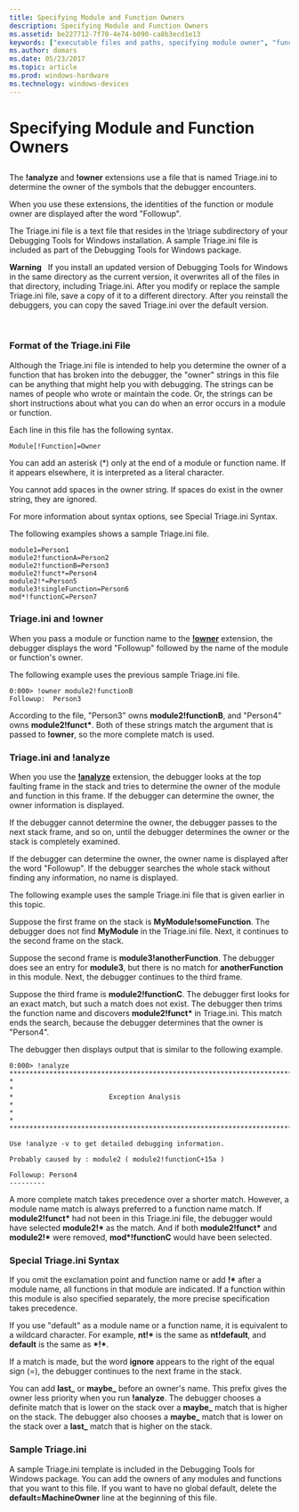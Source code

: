 ```yaml
---
title: Specifying Module and Function Owners
description: Specifying Module and Function Owners
ms.assetid: be227712-7f70-4e74-b090-ca8b3ecd1e13
keywords: ["executable files and paths, specifying module owner", "function owners", "owners of modules and functions", "triage.ini file", "triage.ini file, syntax", "analyze extension, triage.ini file"]
ms.author: domars
ms.date: 05/23/2017
ms.topic: article
ms.prod: windows-hardware
ms.technology: windows-devices
---
```


# Specifying Module and Function Owners


## <span id="ddk_specifying_module_and_function_owners_dbg"></span><span id="DDK_SPECIFYING_MODULE_AND_FUNCTION_OWNERS_DBG"></span>


The **!analyze** and **!owner** extensions use a file that is named Triage.ini to determine the owner of the symbols that the debugger encounters.

When you use these extensions, the identities of the function or module owner are displayed after the word "Followup".

The Triage.ini file is a text file that resides in the \\triage subdirectory of your Debugging Tools for Windows installation. A sample Triage.ini file is included as part of the Debugging Tools for Windows package.

**Warning**   If you install an updated version of Debugging Tools for Windows in the same directory as the current version, it overwrites all of the files in that directory, including Triage.ini. After you modify or replace the sample Triage.ini file, save a copy of it to a different directory. After you reinstall the debuggers, you can copy the saved Triage.ini over the default version.

 

### <span id="format_of_the_triage_ini_file"></span><span id="FORMAT_OF_THE_TRIAGE_INI_FILE"></span>Format of the Triage.ini File

Although the Triage.ini file is intended to help you determine the owner of a function that has broken into the debugger, the "owner" strings in this file can be anything that might help you with debugging. The strings can be names of people who wrote or maintain the code. Or, the strings can be short instructions about what you can do when an error occurs in a module or function.

Each line in this file has the following syntax.

```
Module[!Function]=Owner 
```

You can add an asterisk (\*) only at the end of a module or function name. If it appears elsewhere, it is interpreted as a literal character.

You cannot add spaces in the owner string. If spaces do exist in the owner string, they are ignored.

For more information about syntax options, see Special Triage.ini Syntax.

The following examples shows a sample Triage.ini file.

```
module1=Person1
module2!functionA=Person2
module2!functionB=Person3
module2!funct*=Person4
module2!*=Person5
module3!singleFunction=Person6
mod*!functionC=Person7
```

### <span id="triage_ini_and__owner"></span><span id="TRIAGE_INI_AND__OWNER"></span> Triage.ini and !owner

When you pass a module or function name to the [**!owner**](-owner.md) extension, the debugger displays the word "Followup" followed by the name of the module or function's owner.

The following example uses the previous sample Triage.ini file.

```
0:000> !owner module2!functionB
Followup:  Person3
```

According to the file, "Person3" owns **module2!functionB**, and "Person4" owns **module2!funct\***. Both of these strings match the argument that is passed to **!owner**, so the more complete match is used.

### <span id="triage_ini_and__analyze"></span><span id="TRIAGE_INI_AND__ANALYZE"></span> Triage.ini and !analyze

When you use the [**!analyze**](-analyze.md) extension, the debugger looks at the top faulting frame in the stack and tries to determine the owner of the module and function in this frame. If the debugger can determine the owner, the owner information is displayed.

If the debugger cannot determine the owner, the debugger passes to the next stack frame, and so on, until the debugger determines the owner or the stack is completely examined.

If the debugger can determine the owner, the owner name is displayed after the word "Followup". If the debugger searches the whole stack without finding any information, no name is displayed.

The following example uses the sample Triage.ini file that is given earlier in this topic.

Suppose the first frame on the stack is **MyModule!someFunction**. The debugger does not find **MyModule** in the Triage.ini file. Next, it continues to the second frame on the stack.

Suppose the second frame is **module3!anotherFunction**. The debugger does see an entry for **module3**, but there is no match for **anotherFunction** in this module. Next, the debugger continues to the third frame.

Suppose the third frame is **module2!functionC**. The debugger first looks for an exact match, but such a match does not exist. The debugger then trims the function name and discovers **module2!funct\*** in Triage.ini. This match ends the search, because the debugger determines that the owner is "Person4".

The debugger then displays output that is similar to the following example.

```
0:000> !analyze
*******************************************************************************
*                                                                             *
*                        Exception Analysis                                   *
*                                                                             *
*******************************************************************************

Use !analyze -v to get detailed debugging information.

Probably caused by : module2 ( module2!functionC+15a )

Followup: Person4
---------
```

A more complete match takes precedence over a shorter match. However, a module name match is always preferred to a function name match. If **module2!funct\*** had not been in this Triage.ini file, the debugger would have selected **module2!\*** as the match. And if both **module2!funct\*** and **module2!\*** were removed, **mod\*!functionC** would have been selected.

### <span id="special_triage_ini_syntax"></span><span id="SPECIAL_TRIAGE_INI_SYNTAX"></span>Special Triage.ini Syntax

If you omit the exclamation point and function name or add **!\*** after a module name, all functions in that module are indicated. If a function within this module is also specified separately, the more precise specification takes precedence.

If you use "default" as a module name or a function name, it is equivalent to a wildcard character. For example, **nt!\*** is the same as **nt!default**, and **default** is the same as **\*!\***.

If a match is made, but the word **ignore** appears to the right of the equal sign (=), the debugger continues to the next frame in the stack.

You can add **last\_** or **maybe\_** before an owner's name. This prefix gives the owner less priority when you run **!analyze**. The debugger chooses a definite match that is lower on the stack over a **maybe\_** match that is higher on the stack. The debugger also chooses a **maybe\_** match that is lower on the stack over a **last\_** match that is higher on the stack.

### <span id="sample_triage_ini"></span><span id="SAMPLE_TRIAGE_INI"></span>Sample Triage.ini

A sample Triage.ini template is included in the Debugging Tools for Windows package. You can add the owners of any modules and functions that you want to this file. If you want to have no global default, delete the **default=MachineOwner** line at the beginning of this file.

 

 





